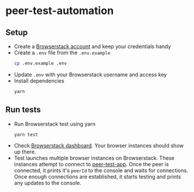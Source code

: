 # peer-test-automation

## Setup 

* Create a [Browserstack account](https://www.browserstack.com/users/sign_up?ref=automate-hero) and keep your credentials handy
* Create a `.env` file from the `.env.example` 
    ```bash
    cp .env.example .env
    ```
* Update `.env` with your Browserstack username and access key
* Install dependencies
    ```bash
    yarn
    ```

## Run tests

* Run Browserstack test using yarn
    ```
    yarn test
    ```
* Check [Browserstack dashboard](https://automate.browserstack.com/dashboard/v2). Your browser instances should show up there. 
* Test launches multiple browser instances on Browserstack. These instances attempt to connect to [peer-test-app](https://peer-test-app.dev.vdb.to/). Once the peer is connected, it prints it's `peerId` to the console and waits for connections. Once enough connections are established, it starts testing and prints any updates to the console.
